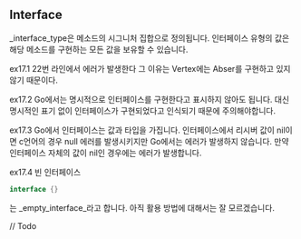 ## Interface

_interface_type은 메소드의 시그니처 집합으로 정의됩니다.
인터페이스 유형의 값은 해당 메소드를 구현하는 모든 값을 보유할 수 있습니다.

ex17.1
22번 라인에서 에러가 발생한다 그 이유는 Vertex에는 Abser를 구현하고 있지 않기 때문이다.

ex17.2
Go에서는 명시적으로 인터페이스를 구현한다고 표시하지 않아도 됩니다. 대신 명시적인 표기 없이 인터페이스가 구현되었다고 인식되기 때문에 주의해야합니다.

ex17.3
Go에서 인터페이스는 값과 타입을 가집니다. 인터페이스에서 리시버 값이 nil이면 c언어의 경우 null 에러를 발생시키지만 Go에서는 에러가 발생하지 않습니다. 만약 인터페이스 자체의 값이 nil인 경우에는 에러가 발생합니다.

ex17.4
빈 인터페이스
```go
interface {}
```
는 _empty_interface_라고 합니다. 아직 활용 방법에 대해서는 잘 모르겠습니다. 

// Todo